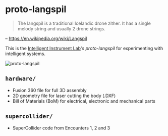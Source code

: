 # proto-langspil

> The langspil is a traditional Icelandic drone zither. It has a single melody string and usually 2 drone strings.

– https://en.wikipedia.org/wiki/Langspil

This is the [Intelligent Instrument Lab](http://iil.is)'s _proto-langspil_ for experimenting with intelligent systems.

![proto-langspil](https://assets.pubpub.org/b8ci3mep/51643054069968.jpg)

## `hardware/`

- Fusion 360 file for full 3D assembly
- 2D geometry file for laser cutting the body (.DXF)
- Bill of Materials (BoM) for electrical, electronic and mechanical parts

## `supercollider/`

- SuperCollider code from Encounters 1, 2 and 3

